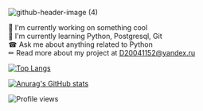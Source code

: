 ![github-header-image (4)](https://github.com/D20041152/D20041152/assets/75932721/23210b34-dcf8-4796-b4bd-c5079a4096c8)

🎨 I'm currently working on something cool  
🌱 I'm currently learning Python, Postgresql, Git  
☎ Ask me about anything related to Python  
✏ Read more about my project at D20041152@yandex.ru  

[![Top Langs](https://github-readme-stats.vercel.app/api/top-langs/?username=D20041152)](https://github.com/anuraghazra/github-readme-stats)

[![Anurag's GitHub stats](https://github-readme-stats.vercel.app/api?username=D20041152)](https://github.com/anuraghazra/github-readme-stats)

![Profile views](https://github-readme-stats.vercel.app/api?username=D20041152)
